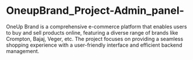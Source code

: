 # OneupBrand_Project-Admin_panel-
OneUp Brand is a comprehensive e-commerce platform that enables users to buy and sell products online, featuring a diverse range of brands like Crompton, Bajaj, Veger, etc. The project focuses on providing a seamless shopping experience with a user-friendly interface and efficient backend management.

